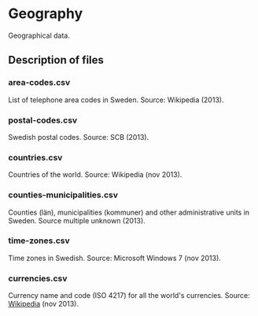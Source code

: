 # Geography


Geographical data.


## Description of files

### area-codes.csv

List of telephone area codes in Sweden. Source: Wikipedia (2013).


### postal-codes.csv

Swedish postal codes. Source: SCB (2013).


### countries.csv

Countries of the world. Source: Wikipedia (nov 2013).


### counties-municipalities.csv

Counties (län), municipalities (kommuner) and other administrative units in Sweden. Source multiple unknown (2013).


### time-zones.csv

Time zones in Swedish. Source: Microsoft Windows 7 (nov 2013).


### currencies.csv

Currency name and code (ISO 4217) for all the world's currencies. Source: [Wikipedia](http://sv.wikipedia.org/wiki/Lista_%C3%B6ver_l%C3%A4nders_valutor) (nov 2013).
